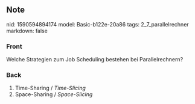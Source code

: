 ## Note
nid: 1590594894174
model: Basic-b122e-20a86
tags: 2_7_parallelrechner
markdown: false

### Front
Welche Strategien zum Job Scheduling bestehen bei Parallelrechnern?

### Back
<ol>
  <li>Time-Sharing / <i>Time-Slicing</i>
  <li>Space-Sharing / <i>Space-Slicing</i>
</ol>
